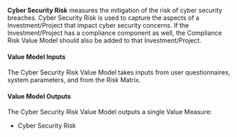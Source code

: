 
**Cyber Security Risk** measures the mitigation of the risk of cyber security breaches. Cyber Security Risk is used to capture the aspects of a Investment/Project that impact cyber security concerns. If the Investment/Project has a compliance component as well, the Compliance Risk Value Model should also be added to that Investment/Project.

#### Value Model Inputs

The Cyber Security Risk Value Model takes inputs from user questionnaires, system parameters, and from the Risk Matrix.

#### Value Model Outputs

The Cyber Security Risk Value Model outputs a single Value Measure:
- Cyber Security Risk